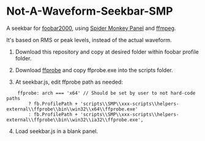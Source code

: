 # Not-A-Waveform-Seekbar-SMP
A seekbar for [foobar2000](https://www.foobar2000.org), using [Spider Monkey Panel](https://theqwertiest.github.io/foo_spider_monkey_panel) and [ffmpeg](https://ffmpeg.org/ffprobe.html).

It's based on RMS or peak levels, instead of the actual waveform.

1. Download this repository and copy at desired folder within foobar profile folder.

2. Download [ffprobe](https://ffmpeg.org/download.html) and copy ffprobe.exe into the scripts folder.

3. At seekbar.js, edit ffprobe path as needed:
```
	ffprobe: arch === 'x64' // Should be set by user to not hard-code paths
		? fb.ProfilePath + 'scripts\\SMP\\xxx-scripts\\helpers-external\\ffprobe\\bin\\win32\\x64\\ffprobe.exe'
		: fb.ProfilePath + 'scripts\\SMP\\xxx-scripts\\helpers-external\\ffprobe\\bin\\win32\\ia32\\ffprobe.exe',
```
4. Load seekbar.js in a blank panel.
